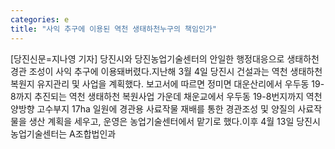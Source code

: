 ```yaml
---
categories: e
title: "사익 추구에 이용된 역천 생태하천누구의 책임인가"
---
```

[당진신문=지나영 기자] 당진시와 당진농업기술센터의 안일한 행정대응으로 생태하천 경관 조성이 사익 추구에 이용돼버렸다.지난해 3월 4일 당진시 건설과는 역천 생태하천 복원지 유지관리 및 사업을 계획했다. 보고서에 따르면 정미면 대운산리에서 우두동 19-8까지 추진되는 역천 생태하천 복원사업 가운데 채운교에서 우두동 19-8번지까지 역천 양방향 고수부지 17ha 일원에 경관용 사료작물 재배를 통한 경관조성 및 양질의 사료작물을 생산 계획을 세우고, 운영은 농업기술센터에서 맡기로 했다.이후 4월 13일 당진시농업기술센터는 A조합법인과